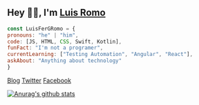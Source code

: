 ## Hey 👋🏻, I'm [Luis Romo](https://lromo.sh.now)

```js
const LuisFerGRomo = {
pronouns: "he" | "him",
code: [JS, HTML, CSS, Swift, Kotlin],
funFact: "I'm not a programer",
currentLearning: ["Testing Automation", "Angular", "React"],
askAbout: "Anything about technology"
}
````
<i class="fas fa-blog" aria-hidden="true"></i>
[Blog](https://www.notion.so/luisfergromo/Home-ed575e8a309d4a2ca8d2a03ea5fb36f6)
<i class="fab fa-twitter" aria-hidden="true"></i>
[Twitter](https://www.twitter.com/luisfergromo)
<i class="fab fa-facebook" aria-hidden="true"></i>
[Facebook](https://fb.me/LuisFerGRomoMx)

[![Anurag's github stats](https://github-readme-stats.vercel.app/api?username=luisfergromo)]()

<!--
**luisfergromo/luisfergromo** is a ✨ _special_ ✨ repository because its `README.md` (this file) appears on your GitHub profile.

Here are some ideas to get you started:

- 🔭 I’m currently working on ...
- 🌱 I’m currently learning Angular, 
- 👯 I’m looking to collaborate on ...
- 🤔 I’m looking for help with ...
- 💬 Ask me about Any tecnological topic, i could know about it.
- 📫 How to reach me: ...
- 😄 Pronouns: ...
- ⚡ Fun fact: ...
-->
